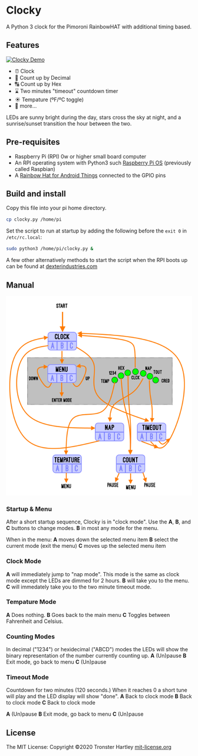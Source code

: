 # Clocky

A Python 3 clock for the Pimoroni RainbowHAT with additional timing based.

## Features

[![Clocky Demo](https://img.youtube.com/vi/KbR4uZ97ric/0.jpg)](https://www.youtube.com/watch?v=KbR4uZ97ric "Clocky Demo")

* :alarm_clock: Clock
* :1234: Count up by Decimal
* :capital_abcd: Count up by Hex
* :hourglass: Two minutes "timeout" countdown timer
* :sunny: Tempature (ºF/ºC toggle)
* :rainbow: more...

LEDs are sunny bright during the day, stars cross the sky at night, and a sunrise/sunset transition the hour between the two.

## Pre-requisites

* Raspberry Pi (RPI) 0w or higher small board computer
* An RPI operating system with Python3 such [Raspberry Pi OS](https://www.raspberrypi.org/downloads/raspberry-pi-os/) (previously called Raspbian)
* A [Rainbow Hat for Android Things](https://shop.pimoroni.com/products/rainbow-hat-for-android-things) connected to the GPIO pins

## Build and install

Copy this file into your pi home directory.

```bash
cp clocky.py /home/pi
```

Set the script to run at startup by adding the following before the `exit 0` in `/etc/rc.local`:

```bash
sudo python3 /home/pi/clocky.py &
```

A few other alternatively methods to start the script when the RPI boots up can be found at [dexterindustries.com](https://www.dexterindustries.com/howto/run-a-program-on-your-raspberry-pi-at-startup/)

## Manual

![Manual Image](clocky_modes_manual.png)

### Startup & Menu

After a short startup sequence, Clocky is in "clock mode".
Use the **A**, **B**, and **C** buttons to change modes.  **B** in most any mode for the menu.

When in the menu:
**A** moves down the selected menu item
**B** select the current mode (exit the menu)
**C** moves up the selected menu item

### Clock Mode

**A** will immediately jump to "nap mode".  This mode is the same as clock mode except the LEDs are dimmed for 2 hours.
**B** will take you to the menu.
**C** will immedately take you to the two minute timeout mode.

### Tempature Mode

**A** Does nothing.
**B** Goes back to the main menu
**C** Toggles between Fahrenheit and Celsius.

### Counting Modes

In decimal ("1234") or hexidecimal ("ABCD") modes the LEDs will show the binary representation of the number currently counting up.
**A** (Un)pause
**B** Exit mode, go back to menu
**C** (Un)pause

### Timeout Mode

Countdown for two minutes (120 seconds.) When it reaches 0 a short tune will play and the LED display will show "done".
**A** Back to clock mode
**B** Back to clock mode
**C** Back to clock mode

**A** (Un)pause
**B** Exit mode, go back to menu
**C** (Un)pause

## License

The MIT License:
Copyright :copyright:2020 Tronster Hartley
[mit-license.org](https://mit-license.org/)
